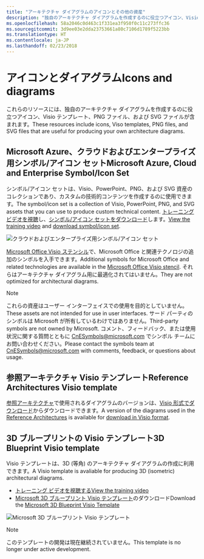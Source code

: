 ```yaml
---
title: "アーキテクチャ ダイアグラムのアイコンとその他の資産"
description: "独自のアーキテクチャ ダイアグラムを作成するのに役立つアイコン、Visio テンプレート、PNG ファイル、および SVG ファイル"
ms.openlocfilehash: 58a2046c0d463c1f331ea3f950f0c11c273ffc36
ms.sourcegitcommit: 3d9ee03e2dda23753661a80c7106d1789f5223bb
ms.translationtype: HT
ms.contentlocale: ja-JP
ms.lasthandoff: 02/23/2018
---
```

# <a name="icons-and-diagrams"></a><span data-ttu-id="98b95-103">アイコンとダイアグラム</span><span class="sxs-lookup"><span data-stu-id="98b95-103">Icons and diagrams</span></span>

<span data-ttu-id="98b95-104">これらのリソースには、独自のアーキテクチャ ダイアグラムを作成するのに役立つアイコン、Visio テンプレート、PNG ファイル、および SVG ファイルが含まれます。</span><span class="sxs-lookup"><span data-stu-id="98b95-104">These resources include icons, Viso templates, PNG files, and SVG files that are useful for producing your own architecture diagrams.</span></span>

## <a name="microsoft-azure-cloud-and-enterprise-symbolicon-set"></a><span data-ttu-id="98b95-105">Microsoft Azure、クラウドおよびエンタープライズ用シンボル/アイコン セット</span><span class="sxs-lookup"><span data-stu-id="98b95-105">Microsoft Azure, Cloud and Enterprise Symbol/Icon Set</span></span>

<span data-ttu-id="98b95-106">シンボル/アイコン セットは、Visio、PowerPoint、PNG、および SVG 資産のコレクションであり、カスタムの技術的コンテンツを作成するのに使用できます。</span><span class="sxs-lookup"><span data-stu-id="98b95-106">The symbol/icon set is a collection of Visio, PowerPoint, PNG, and SVG assets that you can use to produce custom technical content.</span></span>
<span data-ttu-id="98b95-107">[トレーニング ビデオを視聴](http://aka.ms/CnESymbolsVideo)し、[シンボル/アイコン セットをダウンロード](http://aka.ms/CnESymbols)します。</span><span class="sxs-lookup"><span data-stu-id="98b95-107">[View the training video](http://aka.ms/CnESymbolsVideo) and [download symbol/icon set](http://aka.ms/CnESymbols).</span></span> 

![クラウドおよびエンタープライズ用シンボル/アイコン セット](./_images/CnESymbols.png)

<span data-ttu-id="98b95-109">[Microsoft Office Visio ステンシル](http://www.microsoft.com/download/details.aspx?id=35772)で、Microsoft Office と関連テクノロジの追加のシンボルを入手できます。</span><span class="sxs-lookup"><span data-stu-id="98b95-109">Additional symbols for Microsoft Office and related technologies are available in the [Microsoft Office Visio stencil](http://www.microsoft.com/download/details.aspx?id=35772).</span></span> <span data-ttu-id="98b95-110">それらはアーキテクチャ ダイアグラム用に最適化されてはいません。</span><span class="sxs-lookup"><span data-stu-id="98b95-110">They are not optimized for architectural diagrams.</span></span>   

> [!NOTE]
> <span data-ttu-id="98b95-111">これらの資産はユーザー インターフェイスでの使用を目的としていません。</span><span class="sxs-lookup"><span data-stu-id="98b95-111">These assets are not intended for use in user interfaces.</span></span> <span data-ttu-id="98b95-112">サード パーティのシンボルは Microsoft が所有しているわけではありません。</span><span class="sxs-lookup"><span data-stu-id="98b95-112">Third-party symbols are not owned by Microsoft.</span></span>
> <span data-ttu-id="98b95-113">コメント、フィードバック、または使用状況に関する質問とともに [ CnESymbols@microsoft.com](mailto:CnESymbols@microsoft.com) でシンボル チームにお問い合わせください。</span><span class="sxs-lookup"><span data-stu-id="98b95-113">Please contact the symbols team at [CnESymbols@microsoft.com](mailto:CnESymbols@microsoft.com) with comments, feedback, or questions about usage.</span></span>

## <a name="reference-architectures-visio-template"></a><span data-ttu-id="98b95-114">参照アーキテクチャ Visio テンプレート</span><span class="sxs-lookup"><span data-stu-id="98b95-114">Reference Architectures Visio template</span></span> 

<span data-ttu-id="98b95-115">[参照アーキテクチャ](../reference-architectures/index.md)で使用されるダイアグラムのバージョンは、[Visio 形式でダウンロード](https://aka.ms/arch-diagrams)からダウンロードできます。</span><span class="sxs-lookup"><span data-stu-id="98b95-115">A version of the diagrams used in the [Reference Architectures](../reference-architectures/index.md) is available for [download in Visio format](https://aka.ms/arch-diagrams).</span></span>

## <a name="3d-blueprint-visio-template"></a><span data-ttu-id="98b95-116">3D ブループリントの Visio テンプレート</span><span class="sxs-lookup"><span data-stu-id="98b95-116">3D Blueprint Visio template</span></span>

<span data-ttu-id="98b95-117">Visio テンプレートは、3D (等角) のアーキテクチャ ダイアグラムの作成に利用できます。</span><span class="sxs-lookup"><span data-stu-id="98b95-117">A Visio template is avaliable for producing 3D (isometric) architectural diagrams.</span></span>

- [<span data-ttu-id="98b95-118">トレーニング ビデオを視聴する</span><span class="sxs-lookup"><span data-stu-id="98b95-118">View the training video</span></span>](http://aka.ms/3dBlueprintTemplateVideo) 
- <span data-ttu-id="98b95-119">[Microsoft 3D ブループリント Visio テンプレート](http://aka.ms/3DBlueprintTemplate)のダウンロード</span><span class="sxs-lookup"><span data-stu-id="98b95-119">Download the [Microsoft 3D Blueprint Visio Template](http://aka.ms/3DBlueprintTemplate)</span></span>

![Microsoft 3D ブループリント Visio テンプレート](./_images/3DBlueprintVisioTemplate.png)

> [!NOTE]
> <span data-ttu-id="98b95-121">このテンプレートの開発は現在継続されていません。</span><span class="sxs-lookup"><span data-stu-id="98b95-121">This template is no longer under active development.</span></span>
